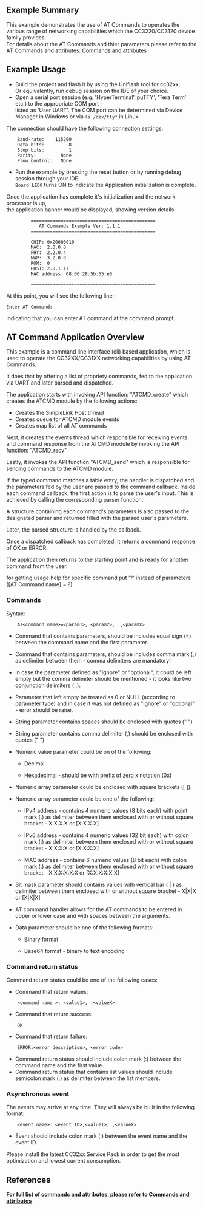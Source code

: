 ## Example Summary

This example demonstrates the use of AT Commands to operates the various range of networking capabilities which the CC3220/CC3120 device family provides.  
For details about the AT Commands and thier parameters please refer to the AT Commands and attributes: [Commands and attributes](../../../../../source/ti/net/atcmd/AT_Commands_command_list.html)


## Example Usage

* Build the project and flash it by using the Uniflash tool for cc32xx,  
Or equivalently, run debug session on the IDE of your choice.
* Open a serial port session (e.g. 'HyperTerminal','puTTY', 'Tera Term' etc.) to the appropriate COM port -   
listed as 'User UART'.
The COM port can be determined via Device Manager in Windows or via `ls /dev/tty*` in Linux.

The connection should have the following connection settings:
```
    Baud-rate:    115200
    Data bits:         8
    Stop bits:         1
    Parity:         None
    Flow Control:   None
```

* Run the example by pressing the reset button or by running debug session through your IDE.  
 `Board_LED0` turns ON to indicate the Application initialization is complete.

Once the application has complete it's initialization and the network processor is up,  
the application banner would be displayed, showing version details:
```
         ==============================================
            AT Commands Example Ver: 1.1.1
         ==============================================

         CHIP: 0x20000010
         MAC:  2.0.0.0
         PHY:  2.2.0.4
         NWP:  3.2.0.0
         ROM:  0
         HOST: 2.0.1.17
         MAC address: 08:00:28:5b:55:e0

         ==============================================
```
At this point, you will see the following line:
```
Enter AT Command:
```
indicating that you can enter AT command at the command prompt.
  
## AT Command Application Overview
  
This example is a command line interface (cli) based application, which is used to operate the CC32XX/CC31XX networking capabilities by using AT Commands. 

It does that by offering a list of propriety commands, fed to the application via UART and later parsed and dispatched.

The application starts with invoking API function: "ATCMD_create" which creates the ATCMD module by the following actions:
-	Creates the SimpleLink Host thread
-	Creates queue for ATCMD module events
-	Creates map list of all AT commands

Next, it creates the events thread which responsible for receiving events and command response from the ATCMD module by invoking the API function: "ATCMD_recv"

Lastly, it invokes the API function "ATCMD_send" which is responsible for sending commands to the ATCMD module.

If the typed command matches a table entry, the handler is dispatched and the parameters fed by the user are passed to the command callback.
Inside each command callback, the first action is to parse the user's input. This is achieved by calling the corresponding parser function. 

A structure containing each command's parameters is also passed to the designated parser and returned filled with the parsed user's parameters.

Later, the parsed structure is handled by the callback.

Once a dispatched callback has completed, it returns a command response of OK or ERROR. 

The application then returns to the starting point and is ready for another command from the user.

for getting usage help for specific command put '?' instead of parameters ([AT Command name] = ?)

### Commands
Syntax:
```
    AT<command name>=<param1>, <param2>,  ,<paramX>
```

-	Command that contains parameters, should be includes equal sign (=) between the command name and the first parameter.
-	Command that contains parameters, should be includes comma mark (,) as delimiter between them - comma delimiters are mandatory!
-	In case the parameter defined as "ignore" or "optional", it could be left empty but the comma delimiter should be mentioned - it looks like two conjunction delimiters (,,).
-	Parameter that left empty be treated as 0 or NULL (according to parameter type) and in case it was not defined as "ignore" or "optional" - error should be raise.
-	String parameter contains spaces should be enclosed with quotes (" ")
-	String parameter contains comma delimiter (,) should be enclosed with quotes (" ")
-	Numeric value parameter could be on of the following:

    *    Decimal

    *	 Hexadecimal - should be with prefix of zero x notation (0x)

-	Numeric array parameter could be enclosed with square brackets ([ ]).
-	Numeric array parameter could be one of the following:

    *	IPv4  address - contains 4 numeric values (8 bits each) with point mark (.)  as delimiter between them enclosed with or without square bracket - X.X.X.X or [X.X.X.X]
    
    *	IPv6 address -  contains 4 numeric values (32 bit each) with colon mark (:)  as delimiter between them enclosed with or without square bracket - X:X:X:X or [X:X:X:X]
    
    *	MAC address - contains 6 numeric values (8 bit each) with colon mark (:)  as delimiter between them enclosed with or without square bracket - X:X:X:X:X:X or [X:X:X:X:X:X]
    
-	Bit mask parameter should contains values with vertical bar ( | ) as delimiter between them enclosed with or without square bracket - X|X|X or [X|X|X]
-	AT command handler allows for the AT commands to be entered in upper or lower case and with spaces between the arguments.
-	Data parameter should be one of the following formats:

    *	Binary format
    
    *	Base64 format - binary to text encoding

### Command return status
Command return status could be one of the following cases:

*	Command that return values:
```
    <command name >: <value1>, ,<valueX>
```
*	Command that return success:
```
    OK
```
*	Command that return failure:
```
    ERROR:<error description>, <error code>
```

-	Command return status should include colon mark (:) between the command name and the first value.
-	Command return status that contains list values should include semicolon mark (;) as delimiter between the list members.

### Asynchronous event
The events may arrive at any time.
They will always be built in the following format:
```
    <event name>: <event ID>,<value1>, ,<valueX>
```

*	Event should include colon mark (:) between the event name and the event ID.
 
Please install the latest CC32xx Service Pack in order to get the most optimization and lowest current consumption.

## References

**For full list of commands and attributes, please refer to [Commands and attributes](../../../../../source/ti/net/atcmd/AT_Commands_command_list.html)**





